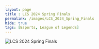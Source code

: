 ```yaml
--- 
layout: page
title : LCS 2024 Spring Finals
permalink: /images/LCS_2024_Spring_Finals
hide: true
tags: [Esports, League of Legends]
---
```


![LCS 2024 Spring Finals](..\assets\img\test_images\LCS_2024_Spring_Finals.jpg)
